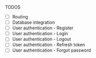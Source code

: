 TODOS

- [ ] Routing
- [ ] Database integration
- [ ] User authentication - Register
- [ ] User authentication - Login
- [ ] User authentication - Logout
- [ ] User authentication - Refresh token
- [ ] User authentication - Forgot password

